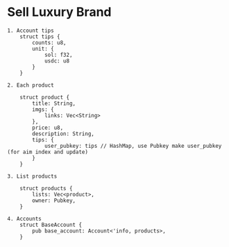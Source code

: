 # Sell Luxury Brand

    1. Account tips
    	struct tips {
    		counts: u8,
    		unit: {
    			sol: f32,
    			usdc: u8
    		}
    	}

    2. Each product

        struct product {
    		title: String,
    		imgs: {
    			links: Vec<String>
    		},
    		price: u8,
    		description: String,
    		tips: {
    			user_pubkey: tips // HashMap, use Pubkey make user_pubkey (for aim index and update)
    		}
        }

    3. List products

        struct products {
    		lists: Vec<product>,
    		owner: Pubkey,
        }

    4. Accounts
    	struct BaseAccount {
    		pub base_account: Account<'info, products>,
    	}
